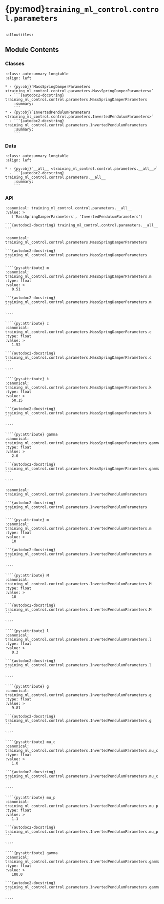 # {py:mod}`training_ml_control.control.parameters`

```{py:module} training_ml_control.control.parameters
```

```{autodoc2-docstring} training_ml_control.control.parameters
:allowtitles:
```

## Module Contents

### Classes

````{list-table}
:class: autosummary longtable
:align: left

* - {py:obj}`MassSpringDamperParameters <training_ml_control.control.parameters.MassSpringDamperParameters>`
  - ```{autodoc2-docstring} training_ml_control.control.parameters.MassSpringDamperParameters
    :summary:
    ```
* - {py:obj}`InvertedPendulumParameters <training_ml_control.control.parameters.InvertedPendulumParameters>`
  - ```{autodoc2-docstring} training_ml_control.control.parameters.InvertedPendulumParameters
    :summary:
    ```
````

### Data

````{list-table}
:class: autosummary longtable
:align: left

* - {py:obj}`__all__ <training_ml_control.control.parameters.__all__>`
  - ```{autodoc2-docstring} training_ml_control.control.parameters.__all__
    :summary:
    ```
````

### API

````{py:data} __all__
:canonical: training_ml_control.control.parameters.__all__
:value: >
   ['MassSpringDamperParameters', 'InvertedPendulumParameters']

```{autodoc2-docstring} training_ml_control.control.parameters.__all__
```

````

`````{py:class} MassSpringDamperParameters
:canonical: training_ml_control.control.parameters.MassSpringDamperParameters

```{autodoc2-docstring} training_ml_control.control.parameters.MassSpringDamperParameters
```

````{py:attribute} m
:canonical: training_ml_control.control.parameters.MassSpringDamperParameters.m
:type: float
:value: >
   0.51

```{autodoc2-docstring} training_ml_control.control.parameters.MassSpringDamperParameters.m
```

````

````{py:attribute} c
:canonical: training_ml_control.control.parameters.MassSpringDamperParameters.c
:type: float
:value: >
   1.52

```{autodoc2-docstring} training_ml_control.control.parameters.MassSpringDamperParameters.c
```

````

````{py:attribute} k
:canonical: training_ml_control.control.parameters.MassSpringDamperParameters.k
:type: float
:value: >
   50.15

```{autodoc2-docstring} training_ml_control.control.parameters.MassSpringDamperParameters.k
```

````

````{py:attribute} gamma
:canonical: training_ml_control.control.parameters.MassSpringDamperParameters.gamma
:type: float
:value: >
   2.0

```{autodoc2-docstring} training_ml_control.control.parameters.MassSpringDamperParameters.gamma
```

````

`````

`````{py:class} InvertedPendulumParameters
:canonical: training_ml_control.control.parameters.InvertedPendulumParameters

```{autodoc2-docstring} training_ml_control.control.parameters.InvertedPendulumParameters
```

````{py:attribute} m
:canonical: training_ml_control.control.parameters.InvertedPendulumParameters.m
:type: float
:value: >
   10

```{autodoc2-docstring} training_ml_control.control.parameters.InvertedPendulumParameters.m
```

````

````{py:attribute} M
:canonical: training_ml_control.control.parameters.InvertedPendulumParameters.M
:type: float
:value: >
   10

```{autodoc2-docstring} training_ml_control.control.parameters.InvertedPendulumParameters.M
```

````

````{py:attribute} l
:canonical: training_ml_control.control.parameters.InvertedPendulumParameters.l
:type: float
:value: >
   0.3

```{autodoc2-docstring} training_ml_control.control.parameters.InvertedPendulumParameters.l
```

````

````{py:attribute} g
:canonical: training_ml_control.control.parameters.InvertedPendulumParameters.g
:type: float
:value: >
   9.81

```{autodoc2-docstring} training_ml_control.control.parameters.InvertedPendulumParameters.g
```

````

````{py:attribute} mu_c
:canonical: training_ml_control.control.parameters.InvertedPendulumParameters.mu_c
:type: float
:value: >
   1.0

```{autodoc2-docstring} training_ml_control.control.parameters.InvertedPendulumParameters.mu_c
```

````

````{py:attribute} mu_p
:canonical: training_ml_control.control.parameters.InvertedPendulumParameters.mu_p
:type: float
:value: >
   1.1

```{autodoc2-docstring} training_ml_control.control.parameters.InvertedPendulumParameters.mu_p
```

````

````{py:attribute} gamma
:canonical: training_ml_control.control.parameters.InvertedPendulumParameters.gamma
:type: float
:value: >
   100.0

```{autodoc2-docstring} training_ml_control.control.parameters.InvertedPendulumParameters.gamma
```

````

`````
